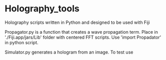 # Holography_tools
Holography scripts written in Python and designed to be used with Fiji

Propagator.py is a function that creates a wave propagation term. Place in './Fiji.app/jars/Lib' folder with centered FFT scripts. Use 'import Propadator' in python script.

Simulator.py generates a hologram from an image. To test use

